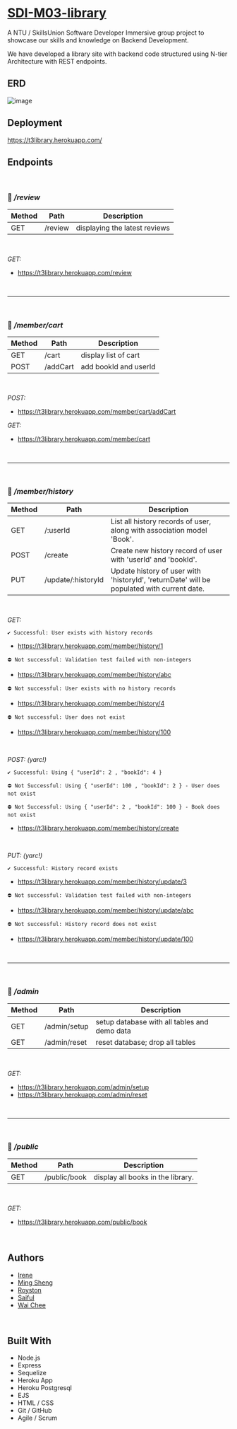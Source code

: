 # [SDI-M03-library](https://github.com/NTU-Team3/library/)

A NTU / SkillsUnion Software Developer Immersive group project to showcase our skills and knowledge on Backend Development.

We have developed a library site with backend code structured using N-tier Architecture with REST endpoints.

## ERD

![image](https://user-images.githubusercontent.com/98152745/167982146-b909b2dd-8f51-4a71-b678-f85606f602b5.png)

## Deployment

https://t3library.herokuapp.com/

## Endpoints

&nbsp;

### 🚩 _/review_

| Method | Path    | Description                   |
| ------ | ------- | ----------------------------- |
| GET    | /review | displaying the latest reviews |

&nbsp;

_GET:_

- https://t3library.herokuapp.com/review

&nbsp;

---

&nbsp;

### 🚩 _/member/cart_

| Method | Path     | Description           |
| ------ | -------- | --------------------- |
| GET    | /cart    | display list of cart  |
| POST   | /addCart | add bookId and userId |

&nbsp;

_POST:_

- https://t3library.herokuapp.com/member/cart/addCart

_GET:_

- https://t3library.herokuapp.com/member/cart

&nbsp;

---

&nbsp;

### 🚩 _/member/history_

| Method | Path               | Description                                                                                |
| ------ | ------------------ | ------------------------------------------------------------------------------------------ |
| GET    | /:userId           | List all history records of user, along with association model 'Book'.                     |
| POST   | /create            | Create new history record of user with 'userId' and 'bookId'.                              |
| PUT    | /update/:historyId | Update history of user with 'historyId', 'returnDate' will be populated with current date. |

&nbsp;

_GET:_

`✔️ Successful: User exists with history records`

- https://t3library.herokuapp.com/member/history/1

`⛔ Not successful: Validation test failed with non-integers`

- https://t3library.herokuapp.com/member/history/abc

`⛔ Not successful: User exists with no history records`

- https://t3library.herokuapp.com/member/history/4

`⛔ Not successful: User does not exist`

- https://t3library.herokuapp.com/member/history/100

&nbsp;

_POST: (yarc!)_

`✔️ Successful: Using { "userId": 2 , "bookId": 4 }`

`⛔ Not Successful: Using { "userId": 100 , "bookId": 2 } - User does not exist`

`⛔ Not Successful: Using { "userId": 2 , "bookId": 100 } - Book does not exist`

- https://t3library.herokuapp.com/member/history/create

&nbsp;

_PUT: (yarc!)_

`✔️ Successful: History record exists`

- https://t3library.herokuapp.com/member/history/update/3

`⛔ Not successful: Validation test failed with non-integers`

- https://t3library.herokuapp.com/member/history/update/abc

`⛔ Not successful: History record does not exist`

- https://t3library.herokuapp.com/member/history/update/100

&nbsp;

---

&nbsp;

### 🚩 _/admin_

| Method | Path         | Description                                  |
| ------ | ------------ | -------------------------------------------- |
| GET    | /admin/setup | setup database with all tables and demo data |
| GET    | /admin/reset | reset database; drop all tables              |

&nbsp;

_GET:_

- https://t3library.herokuapp.com/admin/setup
- https://t3library.herokuapp.com/admin/reset

&nbsp;

---

&nbsp;

### 🚩 _/public_

| Method | Path         | Description                       |
| ------ | ------------ | --------------------------------- |
| GET    | /public/book | display all books in the library. |

&nbsp;

_GET:_

- https://t3library.herokuapp.com/public/book

&nbsp;

## Authors

- [Irene](https://www.github.com/trainingresult6361)
- [Ming Sheng](https://www.github.com/kmings93)
- [Royston](https://www.github.com/roystonlau)
- [Saiful](https://www.github.com/saifu7bahri)
- [Wai Chee](https://www.github.com/swaichee)

&nbsp;

## Built With

- Node.js
- Express
- Sequelize
- Heroku App
- Heroku Postgresql
- EJS
- HTML / CSS
- Git / GitHub
- Agile / Scrum

&nbsp;
